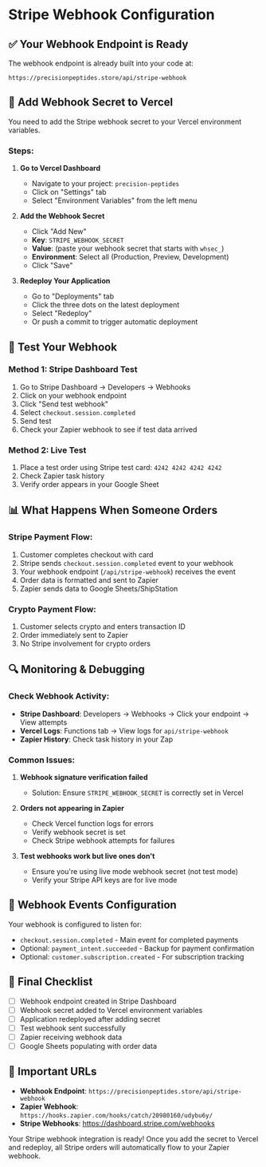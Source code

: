 # Stripe Webhook Configuration

## ✅ Your Webhook Endpoint is Ready

The webhook endpoint is already built into your code at:
```
https://precisionpeptides.store/api/stripe-webhook
```

## 🔐 Add Webhook Secret to Vercel

You need to add the Stripe webhook secret to your Vercel environment variables.

### Steps:

1. **Go to Vercel Dashboard**
   - Navigate to your project: `precision-peptides`
   - Click on "Settings" tab
   - Select "Environment Variables" from the left menu

2. **Add the Webhook Secret**
   - Click "Add New"
   - **Key**: `STRIPE_WEBHOOK_SECRET`
   - **Value**: (paste your webhook secret that starts with `whsec_`)
   - **Environment**: Select all (Production, Preview, Development)
   - Click "Save"

3. **Redeploy Your Application**
   - Go to "Deployments" tab
   - Click the three dots on the latest deployment
   - Select "Redeploy"
   - Or push a commit to trigger automatic deployment

## 🧪 Test Your Webhook

### Method 1: Stripe Dashboard Test
1. Go to Stripe Dashboard → Developers → Webhooks
2. Click on your webhook endpoint
3. Click "Send test webhook"
4. Select `checkout.session.completed`
5. Send test
6. Check your Zapier webhook to see if test data arrived

### Method 2: Live Test
1. Place a test order using Stripe test card: `4242 4242 4242 4242`
2. Check Zapier task history
3. Verify order appears in your Google Sheet

## 📊 What Happens When Someone Orders

### Stripe Payment Flow:
1. Customer completes checkout with card
2. Stripe sends `checkout.session.completed` event to your webhook
3. Your webhook endpoint (`/api/stripe-webhook`) receives the event
4. Order data is formatted and sent to Zapier
5. Zapier sends data to Google Sheets/ShipStation

### Crypto Payment Flow:
1. Customer selects crypto and enters transaction ID
2. Order immediately sent to Zapier
3. No Stripe involvement for crypto orders

## 🔍 Monitoring & Debugging

### Check Webhook Activity:
- **Stripe Dashboard**: Developers → Webhooks → Click your endpoint → View attempts
- **Vercel Logs**: Functions tab → View logs for `api/stripe-webhook`
- **Zapier History**: Check task history in your Zap

### Common Issues:

1. **Webhook signature verification failed**
   - Solution: Ensure `STRIPE_WEBHOOK_SECRET` is correctly set in Vercel

2. **Orders not appearing in Zapier**
   - Check Vercel function logs for errors
   - Verify webhook secret is set
   - Check Stripe webhook attempts for failures

3. **Test webhooks work but live ones don't**
   - Ensure you're using live mode webhook secret (not test mode)
   - Verify your Stripe API keys are for live mode

## 📝 Webhook Events Configuration

Your webhook is configured to listen for:
- `checkout.session.completed` - Main event for completed payments
- Optional: `payment_intent.succeeded` - Backup for payment confirmation
- Optional: `customer.subscription.created` - For subscription tracking

## 🚀 Final Checklist

- [ ] Webhook endpoint created in Stripe Dashboard
- [ ] Webhook secret added to Vercel environment variables
- [ ] Application redeployed after adding secret
- [ ] Test webhook sent successfully
- [ ] Zapier receiving webhook data
- [ ] Google Sheets populating with order data

## 📌 Important URLs

- **Webhook Endpoint**: `https://precisionpeptides.store/api/stripe-webhook`
- **Zapier Webhook**: `https://hooks.zapier.com/hooks/catch/20980160/udybu6y/`
- **Stripe Webhooks**: https://dashboard.stripe.com/webhooks

Your Stripe webhook integration is ready! Once you add the secret to Vercel and redeploy, all Stripe orders will automatically flow to your Zapier webhook.
